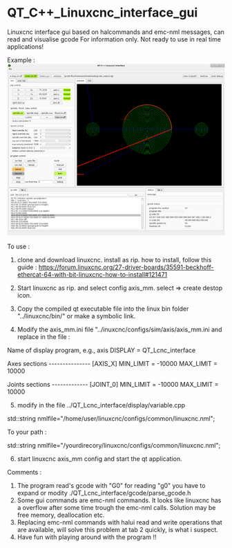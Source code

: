 # QT_C++_Linuxcnc_interface_gui
Linuxcnc interface gui based on halcommands and emc-nml messages, can read and visualise gcode
For information only. Not ready to use in real time applications!

Example :
![alt text](https://raw.githubusercontent.com/grotius-cnc/QT_C-_Linuxcnc_interface_gui/master/github_screenshot.png)

To use :

1. clone and download linuxcnc. install as rip. how to install, follow this guide :
    https://forum.linuxcnc.org/27-driver-boards/35591-beckhoff-ethercat-64-with-bit-linuxcnc-how-to-install#121471
    
2. Start linuxcnc as rip. and select config axis_mm. select => create destop icon.
3. Copy the compiled qt executable file into the linux bin folder "../linuxcnc/bin/" or make a symbolic link.

4. Modify the axis_mm.ini file "../inuxcnc/configs/sim/axis/axis_mm.ini and replace in the file :

Name of display program, e.g., axis
DISPLAY = QT_Lcnc_interface

Axes sections ---------------
[AXIS_X]
MIN_LIMIT = -10000
MAX_LIMIT = 10000

Joints sections -------------
[JOINT_0]
MIN_LIMIT = -10000
MAX_LIMIT = 10000

5. modify in the file ../QT_Lcnc_interface/display/variable.cpp 

std::string nmlfile="/home/user/linuxcnc/configs/common/linuxcnc.nml";

To your path :

std::string nmlfile="/yourdirecory/linuxcnc/configs/common/linuxcnc.nml";

6. start linuxcnc axis_mm config and start the qt application. 

Comments :
  1. The program read's gcode with "G0" for reading "g0" you have to expand or modity ./QT_Lcnc_interface/gcode/parse_gcode.h
  2. Some gui commands are emc-nml commands. It looks like linuxcnc has a overflow after some time trough the emc-nml calls. Solution may be free memory, 
  deallocation etc.
  3. Replacing emc-nml commands with halui read and write operations that are available, will solve this problem at tab 2 quickly, is what i suspect.
  4. Have fun with playing around with the program !!
  


